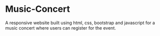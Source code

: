 # Music-Concert
A responsive website built using html, css, bootstrap and javascript for a music concert where users can register for the event.
